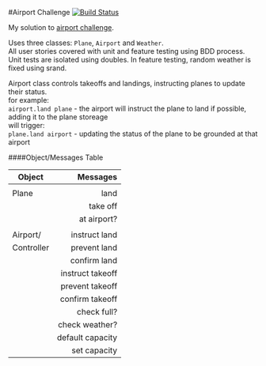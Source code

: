 #Airport Challenge            [![Build Status](https://travis-ci.org/hibreez/airport_challenge.svg?branch=master)](https://travis-ci.org/hibreez/airport_challenge)

My solution to [airport challenge](https://github.com/makersacademy/airport_challenge).

Uses three classes: `Plane`, `Airport` and `Weather`.  
All user stories covered with unit and feature testing using BDD process.   
Unit tests are isolated using doubles. In feature testing, random weather is fixed using srand.

Airport class controls takeoffs and landings, instructing planes to update their status.  
for example:  
`airport.land plane` - the airport will instruct the plane to land if possible, adding it to the plane storeage  
will trigger:  
`plane.land airport` - updating the status of the plane to be grounded at that airport

####Object/Messages Table

| Object        | Messages         |
| ------------- | ---------------: |
|               |                  |
| Plane         | land             |
|               | take off         |
|               | at airport?      |
|               |                  |
| Airport/      | instruct land    |
| Controller    | prevent land     |
|               | confirm land     |
|               | instruct takeoff |
|               | prevent takeoff  |
|               | confirm takeoff  |
|               | check full?      |
|               | check weather?   |
|               | default capacity |
|               | set capacity     |
